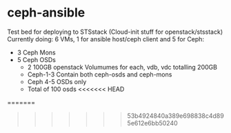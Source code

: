 ceph-ansible
============

Test bed for deploying to STSstack (Cloud-init stuff for openstack/stsstack)
Currently doing:
6 VMs, 1 for ansible host/ceph client and 5 for Ceph:
* 3 Ceph Mons
* 5 Ceph OSDs
  - 2 100GB openstack Volumumes for each, vdb, vdc totalling 200GB
  - Ceph-1-3 Contain both ceph-osds and ceph-mons
  - Ceph 4-5 OSDs only
  - Total of 100 osds
<<<<<<< HEAD

=======
>>>>>>> 53b4924840a389e698838c4d895e612e6bb50240
